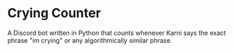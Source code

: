 # Crying Counter
A Discord bot written in Python that counts whenever Karni says the exact phrase "im crying" or any algorithmically similar phrase.
